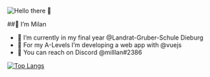 ![Hello there 👋](https://media.giphy.com/media/Nx0rz3jtxtEre/giphy.gif)

##👋 I’m Milan

- 🔭 I’m currently in my final year @Landrat-Gruber-Schule Dieburg 
- 🌱 For my A-Levels I’m developing a web app with @vuejs
- 👾 You can reach on Discord @milllan#2386

[![Top Langs](https://github-readme-stats.vercel.app/api/top-langs/?username=milantheiss&layout=compact)](https://github.com/anuraghazra/github-readme-stats)

<!--
**milantheiss/milantheiss** is a ✨ _special_ ✨ repository because its `README.md` (this file) appears on your GitHub profile.

Here are some ideas to get you started:

- 🔭 I’m currently working on ...
- 🌱 I’m currently learning ...
- 👯 I’m looking to collaborate on ...
- 🤔 I’m looking for help with ...
- 💬 Ask me about ...
- 📫 How to reach me: ...
- 😄 Pronouns: ...
- ⚡ Fun fact: ...
-->
